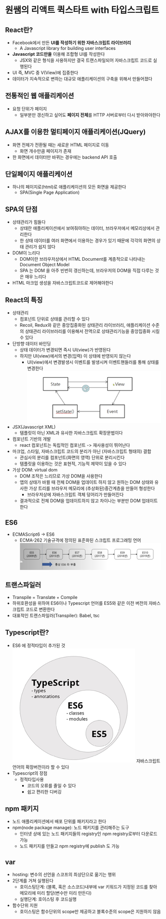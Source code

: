 # 원쌤의 리액트 퀵스타트 with 타입스크립트

## React란?

- Facebook에서 만든 **UI를 작성하기 위한 자바스크립트 라이브러리**
  - A Javascript library for building user interfaces
- **Javascript 코드만을** 이용해 조합형 UI를 작성한다
  - JSX와 같은 형식을 사용하지만 결국 트랜스파일되어 자바스크립트 코드로 실행된다
- UI 즉, MVC 중 V(View)에 집중한다
- 데이터가 지속적으로 변하는 대규모 애플리케이션의 구축을 위해서 만들어졌다

## 전통적인 웹 애플리케이션

- 요청 단위가 페이지
  - 일부분만 갱신하고 싶어도 **페이지 전체**를 HTTP 서버로부터 다시 받아와야한다

## AJAX를 이용한 멀티페이지 애플리케이션(JQuery)

- 화면 전체가 전환될 때는 새로운 HTML 페이지로 이동
  - 화면 개수만큼 페이지가 존재
- 한 화면에서 데이터만 바뀌는 경우에는 backend API 호출

## 단일페이지 애플리케이션

- 하나의 페이지로(html)로 애플리케이션의 모든 화면을 제공한다
  - SPA(Single Page Application)

## SPA의 단점

- 상태관리가 힘들다
  - 상태란 애플리케이션에서 보여줘야하는 데이터, 브라우저에서 메모리상에서 관리한다
  - 한 상태 데이터를 여러 화면에서 이용하는 경우가 있기 때문에 각각의 화면의 상태 관리가 쉽지 않다
- DOM이 느리다
  - DOM이란 브라우저상에서 HTML Document를 계층적으로 나타내는 Document Object Model
  - SPA 는 DOM 을 아주 빈번히 갱신하는데, 브라우저의 DOM을 직접 다루는 것은 매우 느리다
- HTML 마크업 생성을 자바스크립트코드로 제어해야한다

## React의 특징

- 상태관리
  - 컴포넌트 단위로 상태를 관리할 수 있다
  - Recoil, Redux와 같은 중앙집중화된 상태관리 라이브러리, 애플리케이션 수준의 상태관리 라이브러리를 이용해서 전역으로 상태관리기능을 중앙집중화 시킬 수 있다
- 단방향 데이터 바인딩
  - 상태 데이터가 변경되면 즉시 UI(view)가 반영된다
  - 하지만 UI(view)에서의 변경(입력) 이 상태에 반영되지 않는다
    - UI(view)에서 변경발생시 이벤트를 발생시켜 이벤트핸들러를 통해 상태를 변경한다
      ![Alt text](images/image-147.png)
- JSX(Javascript XML)
  - 템플릿이 아닌 XML과 유사한 자바스크립트 확장문법이다
- 컴포넌트 기반의 개발
  - react 컴포넌트는 독립적인 컴포넌트 -> 재사용성이 뛰어난다
- 마크업, 스타일, 자바스크립트 코드의 분리가 아닌 (자바스크립트 형태의) 결합
  - 관심사의 분리를 컴포넌트(화면의 영역) 단위로 분리시킨다
  - 템플릿을 이용하는 것은 표현적, 기능적 제약이 있을 수 있다
- 가상 DOM: virtual dom
  - DOM 조작은 느리므로 가상 DOM을 사용한다
  - 앱의 상태가 바뀔 때 전체 DOM을 업데이트 하지 않고 원하는 DOM 상태와 유사한 가상 트리를 브라우저 메모리에 (추상화된)중간계층을 만들어 형성한다
    - 브라우저상에 자바스크립트 객체 덩어리가 만들어진다
  - 결과적으로 전체 DOM을 업데이트하지 않고 차이나는 부분만 DOM 업데이트한다

## ES6

- ECMAScript6 -> ES6
  - ECMA-262 기술규격에 정의된 표준화된 스크립트 프로그래밍 언어
    ![Alt text](images/image-148.png)

## 트랜스파일러

- Transpile = Translate + Compile
- 하위호환성을 위하여 ES6이나 Typescript 언어를 ES5와 같은 이전 버전의 자바스크립트 코드로 변환한다
- 대표적인 트랜스파일러(Transpiler): Babel, tsc

## Typescript란?

- ES6 에 정적타입이 추가된 것
  ![Alt text](images/image-150.png)
  자바스크립트 언어의 확장버전이라 할 수 있다
- Typescript의 장점
  - 정적타입사용
    - 코드의 오류를 줄일 수 있다
    - 쉽고 편리한 디버깅

## npm 패키지

- 노드 애플리케이션에서 배포 단위를 패키지라고 한다
- npm(node package manage): 노드 패키지를 관리해주는 도구
  - 인터넷 상에 있는 노드 패키지들의 registry인 npm registry로부터 다운로드 가능
  - 노드 패키지를 만들고 npm registry에 publish 도 가능

## var

- hosting: 변수의 선언을 스코프의 최상단으로 옮기는 행위
- 2단계를 거쳐 실행된다
  - 호이스팅단계: (블록, 혹은 소스코드)내부에 var 키워드가 지정된 코드를 찾아 메모리에 미리 할당(변수만 미리 만든다)
  - 실행단계: 호이스팅 후 코드실행
- 함수단위 지원
  - 호이스팅은 함수단위의 scope만 제공하고 블록수준의 scope은 지원하지 않음
